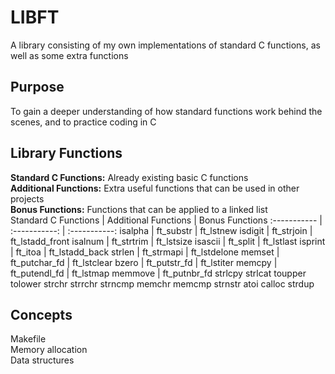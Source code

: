 # LIBFT
A library consisting of my own implementations of standard C functions, as well as some extra functions

## Purpose
To gain a deeper understanding of how standard functions work behind the scenes, and to practice coding in C

## Library Functions
**Standard C Functions:**
Already existing basic C functions  
**Additional Functions:**
Extra useful functions that can be used in other projects  
**Bonus Functions:**
Functions that can be applied to a linked list  
Standard C Functions | Additional Functions | Bonus Functions
:----------- | :-----------: | :-----------: 
isalpha | ft_substr | ft_lstnew
isdigit | ft_strjoin | ft_lstadd_front
isalnum | ft_strtrim | ft_lstsize
isascii | ft_split | ft_lstlast
isprint | ft_itoa | ft_lstadd_back
strlen | ft_strmapi | ft_lstdelone
memset | ft_putchar_fd | ft_lstclear
bzero | ft_putstr_fd | ft_lstiter
memcpy | ft_putendl_fd | ft_lstmap
memmove | ft_putnbr_fd
strlcpy
strlcat
toupper
tolower
strchr
strrchr
strncmp
memchr
memcmp
strnstr
atoi
calloc
strdup

## Concepts
Makefile  
Memory allocation  
Data structures  
